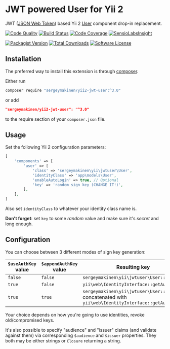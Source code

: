 # JWT powered User for Yii 2

JWT ([JSON Web Token](https://jwt.io)) based Yii 2 [User](http://www.yiiframework.com/doc-2.0/yii-web-user.html) component drop-in replacement.

[![Code Quality](https://img.shields.io/scrutinizer/g/sergeymakinen/yii2-jwt-user.svg?style=flat-square)](https://scrutinizer-ci.com/g/sergeymakinen/yii2-jwt-user) [![Build Status](https://img.shields.io/travis/sergeymakinen/yii2-jwt-user.svg?style=flat-square)](https://travis-ci.org/sergeymakinen/yii2-jwt-user) [![Code Coverage](https://img.shields.io/codecov/c/github/sergeymakinen/yii2-jwt-user.svg?style=flat-square)](https://codecov.io/gh/sergeymakinen/yii2-jwt-user) [![SensioLabsInsight](https://img.shields.io/sensiolabs/i/edadf97f-95ba-4998-b832-ed30ca6e1014.svg?style=flat-square)](https://insight.sensiolabs.com/projects/edadf97f-95ba-4998-b832-ed30ca6e1014)

[![Packagist Version](https://img.shields.io/packagist/v/sergeymakinen/yii2-jwt-user.svg?style=flat-square)](https://packagist.org/packages/sergeymakinen/yii2-jwt-user) [![Total Downloads](https://img.shields.io/packagist/dt/sergeymakinen/yii2-jwt-user.svg?style=flat-square)](https://packagist.org/packages/sergeymakinen/yii2-jwt-user) [![Software License](https://img.shields.io/badge/license-MIT-brightgreen.svg?style=flat-square)](LICENSE)

## Installation

The preferred way to install this extension is through [composer](https://getcomposer.org/download/).

Either run

```bash
composer require "sergeymakinen/yii2-jwt-user:^3.0"
```

or add

```json
"sergeymakinen/yii2-jwt-user": "^3.0"
```

to the require section of your `composer.json` file.

## Usage

Set the following Yii 2 configuration parameters:

```php
[
    'components' => [
        'user' => [
            'class' => 'sergeymakinen\yii\jwtuser\User',
            'identityClass' => 'app\models\User',
            'enableAutoLogin' => true, // Optional
            'key' => 'random sign key (CHANGE IT!)',
        ],
    ],
]
```

Also set `identityClass` to whatever your identity class name is. 

**Don't forget**: set `key` to some *random* value and make sure it's *secret* and long enough.

## Configuration

You can choose between 3 different modes of sign key generation:

| `$useAuthKey` value | `$appendAuthKey` value | Resulting key
| --- | --- | ---
| `false` | `false` | `sergeymakinen\yii\jwtuser\User::$key`
| `true` | `false` | `yii\web\IdentityInterface::getAuthKey()`
| `true` | `true` | `sergeymakinen\yii\jwtuser\User::$key`<br>concatenated with<br>`yii\web\IdentityInterface::getAuthKey()`

Your choice depends on how you're going to use identities, revoke old/compromised keys.

It's also possible to specify "audience" and "issuer" claims (and validate against them) via corresponding `$audience` and `$issuer` properties. They both may be either strings or `Closure` returning a string.

